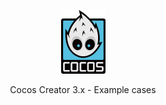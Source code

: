 <p align="center"><a href="https://www.cocos.com/en" target="_blank"><img src="https://github.com/caiobarilli/cc-labs/blob/main/cocos-creator-logo.png" width="71"></a></p>
<p align="center">
Cocos Creator 3.x - Example cases
</p>
